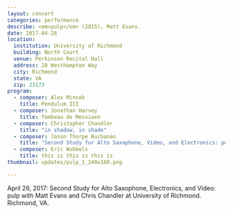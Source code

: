 ```yaml
---
layout: concert
categories: performance
describe: <em>pulp</em> (2015), Matt Evans.
date: 2017-04-26
location:
  institution: University of Richmond
  building: North Court
  venue: Perkinson Recital Hall
  address: 28 Westhampton Way
  city: Richmond
  state: VA
  zip: 23173
program:
  - composer: Alex Mincek
    title: Pendulum III
  - composer: Jonathan Harvey
    title: Tombeau de Messiaen
  - composer: Christopher Chandler
    title: "in shadow, in shade"
  - composer: Jason Thorpe Buchanan
    title: "Second Study for Alto Saxophone, Video, and Electronics: pulp"
  - composer: Eric Wubbels
    title: this is this is this is
thumbnail: updates/pulp_1_240x160.png

---
```


April 26, 2017: Second Study for Alto Saxophone, Electronics, and Video: pulp with Matt Evans and Chris Chandler at University of Richmond. Richmond, VA.
